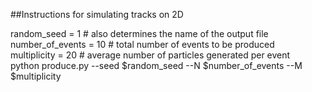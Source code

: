 
##Instructions for simulating tracks on 2D


random_seed = 1        # also determines the name of the output file  
number_of_events = 10  # total number of events to be produced  
multiplicity = 20      # average number of particles generated per event  
python produce.py --seed $random_seed --N $number_of_events --M $multiplicity  

